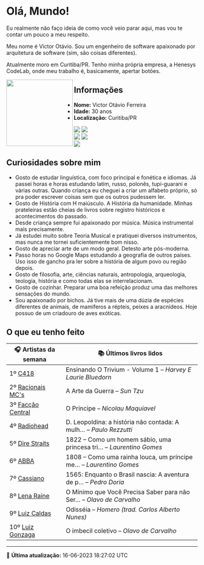 # Olá, Mundo!

Eu realmente não faço ideia de como você veio parar aqui, mas vou te contar um pouco a meu respeito.

Meu nome é Victor Otávio. Sou um engenheiro de software apaixonado por arquitetura de software (sim, são coisas diferentes).

Atualmente moro em Curitiba/PR. Tenho minha própria empresa, a Henesys CodeLab, onde meu trabalho é, basicamente, apertar botões.

<img align="left" src="https://github.com/vctrtvfrrr/vctrtvfrrr/raw/master/octocat.png" alt="" width="175" />

## Informações

- **Nome:** Victor Otávio Ferreira
- **Idade:** 30 anos
- **Localização:** Curitiba/PR

[![](https://img.shields.io/badge/LinkedIn-victorotavio-blue)](https://www.linkedin.com/in/victorotavio/) [![](https://img.shields.io/badge/Twitter-@vctrtvfrrr-blue)](https://twitter.com/vctrtvfrrr)  
[![](https://img.shields.io/badge/GitHub-vctrtvfrrr-24292e)](https://github.com/vctrtvfrrr) [![](https://img.shields.io/badge/GitLab-vctrtvfrrr-ec5d16)](https://gitlab.com/vctrtvfrrr)  
[![](https://img.shields.io/badge/Email-victor@otavioferreira.com.br-red)](mailto:victor@otavioferreira.com.br)  

## Curiosidades sobre mim

-   Gosto de estudar linguística, com foco principal e fonética e idiomas. Já passei horas e horas estudando latim, russo, polonês, tupi-guarani e várias outras. Quando criança eu cheguei a criar um alfabeto próprio, só pra poder escrever coisas sem que os outros pudessem ler.
-   Gosto de História com H maiúsculo. A História da humanidade. Minhas prateleiras estão cheias de livros sobre registro históricos e acontecimentos do passado.
-   Desde criança sempre fui apaixonado por música. Música instrumental mais precisamente.
-   Já estudei muito sobre Teoria Musical e pratiquei diversos instrumentos, mas nunca me tornei suficientemente bom nisso.
-   Gosto de apreciar arte de um modo geral. Detesto arte pós-moderna.
-   Passo horas no Google Maps estudando a geografia de outros países. Uso isso de gancho pra ler sobre a história de algum povo ou região depois.
-   Gosto de filosofia, arte, ciências naturais, antropologia, arqueologia, teologia, história e como todas elas se interrelacionam.
-   Gosto de cozinhar. Preparar uma boa refeição produz uma das melhores sensações do mundo.
-   Sou apaixonado por bichos. Já tive mais de uma dúzia de espécies diferentes de animais, de mamiferos a répteis, peixes a aracnídeos. Hoje possuo de um criadouro de aves exóticas.


## O que eu tenho feito

|                          🎧 Artistas da semana                          |                      📚 Últimos livros lidos                      |
|-------------------------------------------------------------------------|-------------------------------------------------------------------|
| 1º [C418](https://www.last.fm/music/C418)                               | Ensinando O Trivium - Volume 1	–	_Harvey E Laurie Bluedorn_         |
| 2º [Racionais MC's](https://www.last.fm/music/Racionais+MC%27s)         | A Arte da Guerra	–	_Sun Tzu_                                        |
| 3º [Facção Central](https://www.last.fm/music/Fac%C3%A7%C3%A3o+Central) | O Príncipe	–	_Nicolau Maquiavel_                                    |
| 4º [Radiohead](https://www.last.fm/music/Radiohead)                     | D. Leopoldina: a história não contada: A mulh…	–	_Paulo Rezzutti_   |
| 5º [Dire Straits](https://www.last.fm/music/Dire+Straits)               | 1822 – Como um homem sábio, uma princesa tri…	–	_Laurentino Gomes_  |
| 6º [ABBA](https://www.last.fm/music/ABBA)                               | 1808 – Como uma rainha louca, um príncipe me…	–	_Laurentino Gomes_  |
| 7º [Cassiano](https://www.last.fm/music/Cassiano)                       | 1565: Enquanto o Brasil nascia: A aventura de p…	–	_Pedro Doria_    |
| 8º [Lena Raine](https://www.last.fm/music/Lena+Raine)                   | O Mínimo que Você Precisa Saber para não Ser…	–	_Olavo de Carvalho_ |
| 9º [Luiz Caldas](https://www.last.fm/music/Luiz+Caldas)                 | Odisséia	–	_Homero (trad. Carlos Alberto Nunes)_                    |
| 10º [Luiz Gonzaga](https://www.last.fm/music/Luiz+Gonzaga)              | O imbecil coletivo	–	_Olavo de Carvalho_                            |


---

🚀 **Última atualização:** 16-06-2023 18:27:02 UTC